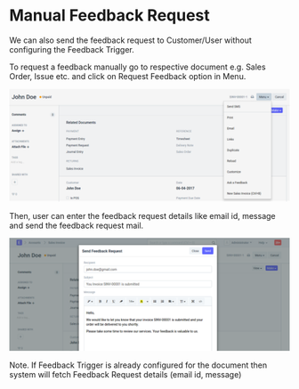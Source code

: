 <!-- add-breadcrumbs -->
# Manual Feedback Request

We can also send the feedback request to Customer/User without configuring the
Feedback Trigger.

To request a feedback manually go to respective document e.g. Sales Order, Issue etc.
and click on Request Feedback option in Menu.

<img class="screenshot" alt="Setting Condition" src="../assets/feedback/manual-feedback-request-option.png">

Then, user can enter the feedback request details like email id, message and send the
feedback request mail.

<img class="screenshot" alt="Setting Condition" src="../assets/feedback/manual-feedback-request.png">

Note. If Feedback Trigger is already configured for the document then system will fetch
Feedback Request details (email id, message)
